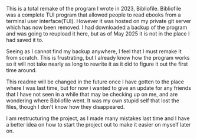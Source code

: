 This is a total remake of the program I wrote in 2023, Bibliofile. Bibliofile was a complete TUI program that allowed people to read ebooks from a terminal user interface(TUI). However it was hosted on my private git server which has now been removed. I had downloaded a backup of the program and was going to reupload it here, but as of May 2025 it is not in the place I had saved it to.

Seeing as I cannot find my backup anywhere, I feel that I must remake it from scratch. This is frustrating, but I already know how the program works so it will not take nearly as long to rewrite it as it did to figure it out the first time around.

This readme will be changed in the future once I have gotten to the place where I was last time, but for now i wanted to give an update for any friends that I have not seen in a while that may be checking up on me, and are wondering where Bibliofile went. It was my own stupid self that lost the files, though I don't know how they disappeared. 

I am restructuring the project, as I made many mistakes last time and I have a better idea on how to start the project out to make it easier on myself later on.
